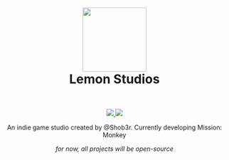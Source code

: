 <h1 align="center">
<sub>
<img src="https://cdn.lemon-studios.ca/resources/logos/GraphicOnly-Dark.png" height=144>
</sub>
<br>
Lemon Studios
</h1>
<br>
<p align="center">
  <a href="https://learn.microsoft.com/en-us/dotnet/csharp">
    <img src="https://img.shields.io/badge/c%23-%23239120.svg?style=for-the-badge&logo=c-sharp&logoColor=white">
  </a>
  <a href="https://unity.com">
    <img src="https://img.shields.io/badge/unity-%23000000.svg?style=for-the-badge&logo=unity&logoColor=white">
  </a>
</p>
<p align="center">An indie game studio created by @Shob3r. Currently developing Mission: Monkey</p>
<p align="center"><i>for now, all projects will be open-source</i></p>
